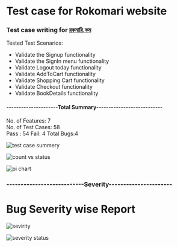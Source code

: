 # Test case for Rokomari website

### Test case writing for <a href="https://www.rokomari.com/book"> রকমারি.কম </a>

Tested Test Scenarios:

- Validate the Signup functionality
- Validate the SignIn menu functionality
- Validate Logout today functionality
- Validate AddToCart functionality
- Validate Shopping Cart functionality
- Validate Checkout functionality
- Validate BookDetails functionality


#### ---------------------Total Summary---------------------------

No. of Features: 7  
No. of Test Cases: 58  
Pass : 54
Fail: 4
Total Bugs:4

![test case summery](https://user-images.githubusercontent.com/45961823/231945376-16ee3b6c-918f-44fb-86fc-3501a842f7fd.PNG)

![count vs status](https://user-images.githubusercontent.com/45961823/231945406-5a02adbb-2119-4701-88cc-c8082f07dcf8.PNG)

![pi chart](https://user-images.githubusercontent.com/45961823/231945430-67e2c72a-5c01-4fd8-b8f2-0f20cfbc8b95.PNG)



### ---------------------------Severity----------------------

# Bug Severity wise Report

![sevirity](https://user-images.githubusercontent.com/45961823/231945687-f959fc09-522d-43fe-9d5d-eba15f3cda3a.PNG)

![severity status](https://user-images.githubusercontent.com/45961823/231945721-4ab83f55-a659-416b-929a-710d62e8b56e.PNG)


